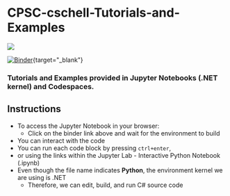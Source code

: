 # CPSC-cschell-Tutorials-and-Examples

<a href="https://mybinder.org/v2/gh/CPSC-1012/CPSC-cschell-Tutorials-and-Examples/main" target="_blank"><img src="https://mybinder.org/badge_logo.svg"></a>

[![Binder](https://mybinder.org/badge_logo.svg)](https://mybinder.org/v2/gh/CPSC-1012/CPSC-cschell-Tutorials-and-Examples/main){target="_blank"}

### Tutorials and Examples provided in Jupyter Notebooks (.NET kernel) and Codespaces.

## Instructions
* To access the Jupyter Notebook in your browser:
  * Click on the binder link above and wait for the environment to build
* You can interact with the code
* You can run each code block by pressing `ctrl+enter`,
* or using the links within the Jupyter Lab - Interactive Python Notebook (.ipynb)
* Even though the file name indicates **Python**, the environment kernel we are using is .NET
  * Therefore, we can edit, build, and run C# source code
